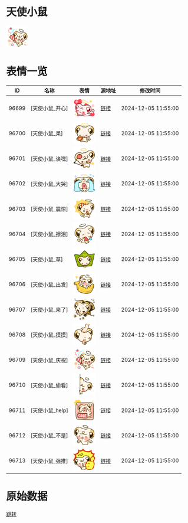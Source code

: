 # 天使小鼠

<img src="./cover.png" height="60" alt="cover" />

# 表情一览

|ID|名称|表情|源地址|修改时间|
|----|----|----|----|----|
|96699|[天使小鼠_开心]|<img src="./pic/096699_%5B天使小鼠_开心%5D.png" height="60" alt="开心"/>|[链接](https://i0.hdslb.com/bfs/garb/be50801a7c3776df2c52eb87a43e7b5c5cf6b7ff.png)|2024-12-05 11:55:00|
|96700|[天使小鼠_呆]|<img src="./pic/096700_%5B天使小鼠_呆%5D.png" height="60" alt="呆"/>|[链接](https://i0.hdslb.com/bfs/garb/0e36df46201939bb0c4676ed7dcf41f13fb115a1.png)|2024-12-05 11:55:00|
|96701|[天使小鼠_诶嘿]|<img src="./pic/096701_%5B天使小鼠_诶嘿%5D.png" height="60" alt="诶嘿"/>|[链接](https://i0.hdslb.com/bfs/garb/0da69e1121196d969129144053d379165ac6227c.png)|2024-12-05 11:55:00|
|96702|[天使小鼠_大哭]|<img src="./pic/096702_%5B天使小鼠_大哭%5D.png" height="60" alt="大哭"/>|[链接](https://i0.hdslb.com/bfs/garb/e8896edfd35aac2d1170ca1e0c326c4387eb2214.png)|2024-12-05 11:55:00|
|96703|[天使小鼠_震惊]|<img src="./pic/096703_%5B天使小鼠_震惊%5D.png" height="60" alt="震惊"/>|[链接](https://i0.hdslb.com/bfs/garb/9e529a578d9cc9b4a8d974a96af5180df846e23d.png)|2024-12-05 11:55:00|
|96704|[天使小鼠_擦泪]|<img src="./pic/096704_%5B天使小鼠_擦泪%5D.png" height="60" alt="擦泪"/>|[链接](https://i0.hdslb.com/bfs/garb/8e259e7a8a457c1043d856cf9f904d38be52023c.png)|2024-12-05 11:55:00|
|96705|[天使小鼠_草]|<img src="./pic/096705_%5B天使小鼠_草%5D.png" height="60" alt="草"/>|[链接](https://i0.hdslb.com/bfs/garb/ae859ab8bb68d84e08a7a1496fe8aa9ba8e24a61.png)|2024-12-05 11:55:00|
|96706|[天使小鼠_出发]|<img src="./pic/096706_%5B天使小鼠_出发%5D.png" height="60" alt="出发"/>|[链接](https://i0.hdslb.com/bfs/garb/7bce8faf9628b3e42b4afbd4861cb0f9a4b41d97.png)|2024-12-05 11:55:00|
|96707|[天使小鼠_来了]|<img src="./pic/096707_%5B天使小鼠_来了%5D.png" height="60" alt="来了"/>|[链接](https://i0.hdslb.com/bfs/garb/1f114701ba6f714a9a2f6bfdf7cb3fd655932ad2.png)|2024-12-05 11:55:00|
|96708|[天使小鼠_摸摸]|<img src="./pic/096708_%5B天使小鼠_摸摸%5D.png" height="60" alt="摸摸"/>|[链接](https://i0.hdslb.com/bfs/garb/ad7733f0e7de81fc3fea39741c7eccedd3f2b3dd.png)|2024-12-05 11:55:00|
|96709|[天使小鼠_庆祝]|<img src="./pic/096709_%5B天使小鼠_庆祝%5D.png" height="60" alt="庆祝"/>|[链接](https://i0.hdslb.com/bfs/garb/ec96867db1e7fd8042dbecbedde59c9f3e0d9a7a.png)|2024-12-05 11:55:00|
|96710|[天使小鼠_偷看]|<img src="./pic/096710_%5B天使小鼠_偷看%5D.png" height="60" alt="偷看"/>|[链接](https://i0.hdslb.com/bfs/garb/c118d457d4628846cd7bf309697a5fd2b80d0ab5.png)|2024-12-05 11:55:00|
|96711|[天使小鼠_help]|<img src="./pic/096711_%5B天使小鼠_help%5D.png" height="60" alt="help"/>|[链接](https://i0.hdslb.com/bfs/garb/4bae89a459367e699b6f2dfba7e4d67b8c5d9dbe.png)|2024-12-05 11:55:00|
|96712|[天使小鼠_不是]|<img src="./pic/096712_%5B天使小鼠_不是%5D.png" height="60" alt="不是"/>|[链接](https://i0.hdslb.com/bfs/garb/e947ca440102922ae014fff890940eca051026ec.png)|2024-12-05 11:55:00|
|96713|[天使小鼠_强推]|<img src="./pic/096713_%5B天使小鼠_强推%5D.png" height="60" alt="强推"/>|[链接](https://i0.hdslb.com/bfs/garb/deb56f48cff400bcd06970f1e21bdd008c18505c.png)|2024-12-05 11:55:00|

# 原始数据

[跳转](./raw.json)

